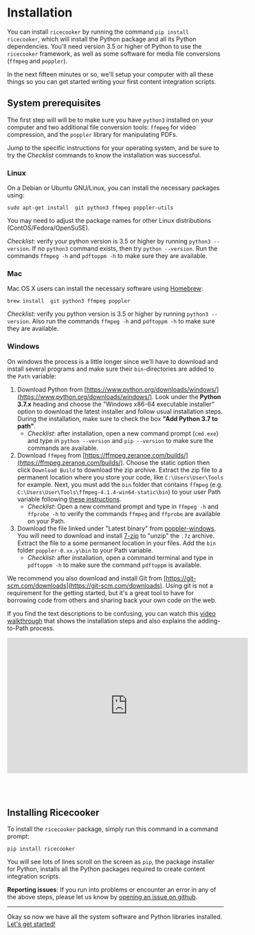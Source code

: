 Installation
============

You can install `ricecooker` by running the command `pip install ricecooker`,
which will install the Python package and all its Python dependencies.
You'll need version 3.5 or higher of Python to use the `ricecooker` framework,
as well as some software for media file conversions (`ffmpeg` and  `poppler`).

In the next fifteen minutes or so, we'll setup your computer with all these things
so you can get started writing your first content integration scripts.


System prerequisites
--------------------
The first step will will be to make sure you have `python3` installed on your
computer and two additional file conversion tools: `ffmpeg` for video compression,
and the `poppler` library for manipulating PDFs.

Jump to the specific instructions for your operating system, and be sure to try
the *Checklist* commands to know the installation was successful.


### Linux
On a Debian or Ubuntu GNU/Linux, you can install the necessary packages using:

    sudo apt-get install  git python3 ffmpeg poppler-utils

You may need to adjust the package names for other Linux distributions (ContOS/Fedora/OpenSuSE).

*Checklist*: verify your python version is 3.5 or higher by running `python3 --version`.
If no `python3` command exists, then try `python --version`.
Run the commands `ffmpeg -h` and `pdftoppm -h` to make sure they are available.


### Mac
Mac OS X users can install the necessary software using [Homebrew](https://brew.sh/):

    brew install  git python3 ffmpeg poppler

*Checklist*: verify you python version is 3.5 or higher by running `python3 --version`.
Also run the commands `ffmpeg -h` and `pdftoppm -h` to make sure they are available.



### Windows
On windows the process is a little longer since we'll have to download and install
several programs and make sure their `bin`-directories are added to the `Path` variable:

1. Download Python from [https://www.python.org/downloads/windows/](https://www.python.org/downloads/windows/).
   Look under the **Python 3.7.x** heading and choose the "Windows x86-64 executable installer"
   option to download the latest installer and follow usual installation steps.
   During the installation, make sure to check the box **"Add Python 3.7 to path"**.
     - *Checklist*: after installation, open a new command prompt (`cmd.exe`) and
       type in `python --version` and `pip --version` to make sure the commands are available.
2. Download `ffmpeg` from [https://ffmpeg.zeranoe.com/builds/](https://ffmpeg.zeranoe.com/builds/).
   Choose the static option then click `Download Build` to download the zip archive.
   Extract the zip file to a permanent location where you store your code,
   like `C:\Users\User\Tools` for example. Next, you must add the `bin` folder
   that contains `ffmpeg` (e.g. `C:\Users\User\Tools\ffmpeg-4.1.4-win64-static\bin`)
   to your user Path variable following [these instructions](https://www.computerhope.com/issues/ch000549.htm).
     - *Checklist*: Open a new command prompt and type in `ffmpeg -h` and `ffprobe -h`
       to verify the commands `ffmpeg` and `ffprobe` are available on your Path.
3. Download the file linked under "Latest binary" from [poppler-windows](http://blog.alivate.com.au/poppler-windows/).
   You will need to download and install [7-zip](https://www.7-zip.org/) to "unzip"
   the `.7z` archive. Extract the file to a some permanent location in your files.
   Add the `bin` folder `poppler-0.xx.y\bin` to your Path variable.
     - *Checklist*: after installation, open a command terminal and type in
       `pdftoppm -h` to make sure the command `pdftoppm` is available.

We recommend you also download and install Git from [https://git-scm.com/downloads](https://git-scm.com/downloads).
Using git is not a requirement for the getting started, but it's a great tool to
have for borrowing code from others and sharing back your own code on the web.

If you find the text descriptions to be confusing, you can watch this
[video walkthrough](http://youtube.com/watch?v=LxK8_BOSy-8) that shows the
installation steps and also explains the adding-to-Path process.


<iframe width="560" height="315" src="https://www.youtube.com/embed/LxK8_BOSy-8" frameborder="0" allow="accelerometer; autoplay; encrypted-media; gyroscope; picture-in-picture" allowfullscreen></iframe>
<div style="height:50px;">&nbsp;</div>



Installing Ricecooker
---------------------
To install the `ricecooker` package, simply run this command in a command prompt:

    pip install ricecooker

You will see lots of lines scroll on the screen as `pip`, the package installer for Python,
installs all the Python packages required to create content integration scripts.

**Reporting issues**: If you run into problems or encounter an error in any of the above steps,
please let us know by [opening an issue on github](https://github.com/learningequality/ricecooker/issues).

------

Okay so now we have all the system software and Python libraries installed.
[Let's get started!](tutorial/gettingstarted.html)
